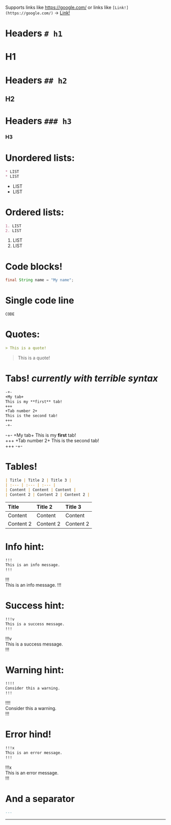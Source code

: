Supports links like https://google.com/ or links like `[Link!](https://google.com/)` -> [Link!](https://google.com/)

# Headers `# h1`

# H1

# Headers `## h2`

## H2

# Headers `### h3`

### H3

# Unordered lists:
```md
* LIST
* LIST
```

* LIST
* LIST

# Ordered lists:
```md
1. LIST
2. LIST
```

1. LIST
2. LIST

# Code blocks!

```java
final String name = "My name";
```

# Single code line

`CODE`

# Quotes:

```md
> This is a quote!
```

> This is a quote!

# Tabs! *currently with terrible syntax*

```md
-+-
+My tab+
This is my **first** tab!  
+++
+Tab number 2+
This is the second tab!  
+++
-+-
```

-+-
+My tab+
This is my **first** tab!  
+++
+Tab number 2+
This is the second tab!  
+++
-+-

# Tables!

```md
| Title | Title 2 | Title 3 |
| :--- | :--- | :--- |
| Content | Content | Content |
| Content 2 | Content 2 | Content 2 |
```

| Title | Title 2 | Title 3 |
| :--- | :--- | :--- |
| Content | Content | Content |
| Content 2 | Content 2 | Content 2 |

# Info hint:

```md
!!!  
This is an info message.
!!!  
```

!!!  
This is an info message.
!!!

# Success hint:

```md
!!!v  
This is a success message.  
!!!
```

!!!v  
This is a success message.  
!!!

# Warning hint:

```md
!!!!  
Consider this a warning.  
!!!
```

!!!!  
Consider this a warning.  
!!!

# Error hind!

```md
!!!x  
This is an error message.  
!!!
```

!!!x  
This is an error message.  
!!!

# And a separator

```md
---
```

---
